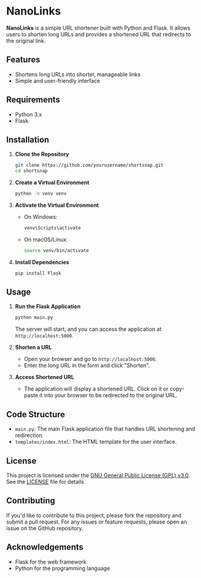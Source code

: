 # NanoLinks

**NanoLinks** is a simple URL shortener built with Python and Flask. It allows users to shorten long URLs and provides a shortened URL that redirects to the original link.

## Features

- Shortens long URLs into shorter, manageable links
- Simple and user-friendly interface

## Requirements

- Python 3.x
- Flask

## Installation

1. **Clone the Repository**

   ```bash
   git clone https://github.com/yourusername/shortsnap.git
   cd shortsnap
   ```

2. **Create a Virtual Environment**

   ```bash
   python -m venv venv
   ```

3. **Activate the Virtual Environment**

   - On Windows:
     ```bash
     venv\Scripts\activate
     ```

   - On macOS/Linux:
     ```bash
     source venv/bin/activate
     ```

4. **Install Dependencies**

   ```bash
   pip install Flask
   ```

## Usage

1. **Run the Flask Application**

   ```bash
   python main.py
   ```

   The server will start, and you can access the application at `http://localhost:5000`.

2. **Shorten a URL**

   - Open your browser and go to `http://localhost:5000`.
   - Enter the long URL in the form and click "Shorten".

3. **Access Shortened URL**

   - The application will display a shortened URL. Click on it or copy-paste it into your browser to be redirected to the original URL.

## Code Structure

- `main.py`: The main Flask application file that handles URL shortening and redirection.
- `templates/index.html`: The HTML template for the user interface.

## License

This project is licensed under the [GNU General Public License (GPL) v3.0](https://www.gnu.org/licenses/gpl-3.0.html). See the [LICENSE](LICENSE) file for details.

## Contributing

If you'd like to contribute to this project, please fork the repository and submit a pull request. For any issues or feature requests, please open an issue on the GitHub repository.

## Acknowledgements

- Flask for the web framework
- Python for the programming language


